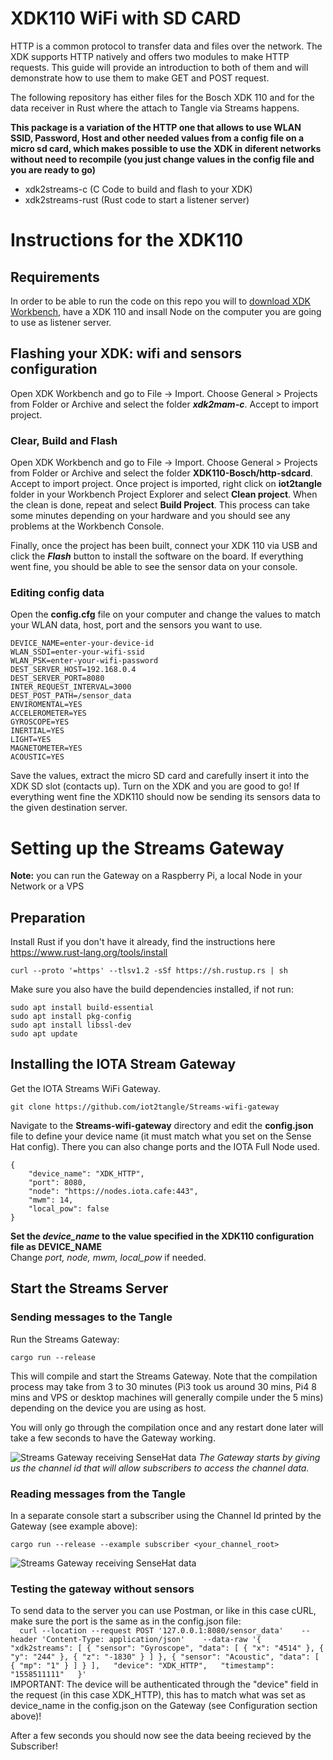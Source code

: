 # XDK110 WiFi with SD CARD

HTTP is a common protocol to transfer data and files over the network. The XDK supports HTTP natively and offers two modules to make HTTP requests. This guide will provide an introduction to both of them and will demonstrate how to use them to make GET and POST request.

The following repository has either files for the Bosch XDK 110 and for the data receiver in Rust where the attach to Tangle via Streams happens. 

**This package is a variation of the HTTP one that allows to use WLAN SSID, Password, Host and other needed values from a config file on a micro sd card, which makes possible to use the XDK in diferent networks without need to recompile (you just change values in the config file and you are ready to go)**

- xdk2streams-c (C Code to build and flash to your XDK)
- xdk2streams-rust (Rust code to start a listener server)

# Instructions for the XDK110

## Requirements
In order to be able to run the code on this repo you will to [download XDK Workbench](https://xdk.bosch-connectivity.com/software-downloads), have a XDK 110 and insall Node on the computer you are going to use as listener server.

## Flashing your XDK: wifi and sensors configuration
Open XDK Workbench and go to File -> Import. Choose General > Projects from Folder or Archive and select the folder ***xdk2mam-c***. Accept to import project. 

### Clear, Build and Flash
Open XDK Workbench and go to File -> Import. Choose General > Projects from Folder or Archive and select the folder **XDK110-Bosch/http-sdcard**. Accept to import project. Once project is imported, right click on **iot2tangle** folder in your Workbench Project Explorer and select **Clean project**. When the clean is done, repeat and select **Build Project**. This process can take some minutes depending on your hardware and you should see any problems at the Workbench Console.

Finally, once the project has been built, connect your XDK 110 via USB and click the ***Flash*** button to install the software on the board. If everything went fine, you should be able to see the sensor data on your console.

### Editing config data

Open the **config.cfg** file on your computer and change the values to match your WLAN data, host, port and the sensors you want to use.

```
DEVICE_NAME=enter-your-device-id
WLAN_SSDI=enter-your-wifi-ssid
WLAN_PSK=enter-your-wifi-password
DEST_SERVER_HOST=192.168.0.4
DEST_SERVER_PORT=8080
INTER_REQUEST_INTERVAL=3000
DEST_POST_PATH=/sensor_data
ENVIROMENTAL=YES
ACCELEROMETER=YES
GYROSCOPE=YES
INERTIAL=YES
LIGHT=YES
MAGNETOMETER=YES
ACOUSTIC=YES
```

Save the values, extract the micro SD card and carefully insert it into the XDK SD slot (contacts up). 
Turn on the XDK and you are good to go! 
If everything went fine the XDK110 should now be sending its sensors data to the given destination server. 


# Setting up the Streams Gateway

**Note:** you can run the Gateway on a Raspberry Pi, a local Node in your Network or a VPS


## Preparation

Install Rust if you don't have it already, find the instructions here https://www.rust-lang.org/tools/install

`curl --proto '=https' --tlsv1.2 -sSf https://sh.rustup.rs | sh`

Make sure you also have the build dependencies installed, if not run:  

`sudo apt install build-essential`  
`sudo apt install pkg-config`  
`sudo apt install libssl-dev`  
`sudo apt update`  

## Installing the IOTA Stream Gateway

Get the IOTA Streams WiFi Gateway. 

`git clone https://github.com/iot2tangle/Streams-wifi-gateway`

Navigate to the **Streams-wifi-gateway** directory and edit the **config.json** file to define your device name (it must match what you set on the Sense Hat config).
There you can also change ports and the IOTA Full Node used.  
  
```
{
    "device_name": "XDK_HTTP", 
    "port": 8080, 
    "node": "https://nodes.iota.cafe:443", 
    "mwm": 14,    
    "local_pow": false     
}
```

**Set the *device_name* to the value specified in the XDK110 configuration file as DEVICE_NAME**  
Change *port, node, mwm, local_pow* if needed. 

## Start the Streams Server

### Sending messages to the Tangle

Run the Streams Gateway:  

`cargo run --release`  

This will compile and start the Streams Gateway. Note that the compilation process may take from 3 to 30 minutes (Pi3 took us around 30 mins, Pi4 8 mins and VPS or desktop machines will generally compile under the 5 mins) depending on the device you are using as host.

You will only go through the compilation once and any restart done later will take a few seconds to have the Gateway working.

![Streams Gateway receiving SenseHat data](https://iot2tangle.io/assets/screenshots/PiSenseHatSend.png)
*The Gateway starts by giving us the channel id that will allow subscribers to access the channel data.*

### Reading messages from the Tangle

In a separate console start a subscriber using the Channel Id printed by the Gateway (see example above):  

`cargo run --release --example subscriber <your_channel_root> `  

![Streams Gateway receiving SenseHat data](https://iot2tangle.io/assets/screenshots/PiSenseHatGet.png)


### Testing the gateway without sensors

To send data to the server you can use Postman, or like in this case cURL, make sure the port is the same as in the config.json file:  
`  
curl --location --request POST '127.0.0.1:8080/sensor_data'   
--header 'Content-Type: application/json'   
--data-raw '{
    "xdk2streams": [
        {
            "sensor": "Gyroscope",
            "data": [
                {
                    "x": "4514"
                },
                {
                    "y": "244"
                },
                {
                    "z": "-1830"
                }
            ]
        },
        {
            "sensor": "Acoustic",
            "data": [
                {
                    "mp": "1"
                }
            ]
        }
    ],  
    "device": "XDK_HTTP",  
    "timestamp": "1558511111"  
}'  
`   
IMPORTANT: The device will be authenticated through the "device" field in the request (in this case XDK_HTTP), this has to match what was set as device_name in the config.json on the Gateway (see Configuration section above)!  
  
After a few seconds you should now see the data beeing recieved by the Subscriber!
